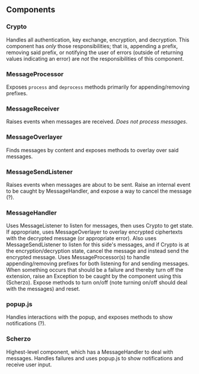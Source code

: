 ## Components
### Crypto
Handles all authentication, key exchange, encryption, and decryption. This component has _only_ those responsibilities; that is, appending a prefix, removing said prefix, or notifying the user of errors (outside of returning values indicating an error) are _not_ the responsibilities of this component.

### MessageProcessor
Exposes ```process``` and ```deprocess``` methods primarily for appending/removing prefixes. 

### MessageReceiver
Raises events when messages are received. _Does not process messages_.

### MessageOverlayer
Finds messages by content and exposes methods to overlay over said messages.

### MessageSendListener
Raises events when messages are about to be sent. Raise an internal event to be caught by MessageHandler, and expose a way to cancel the message (?).

### MessageHandler
Uses MessageListener to listen for messages, then uses Crypto to get state. If appropriate, uses MessageOverlayer to overlay encrypted ciphertexts with the decrypted message (or appropriate error). Also uses MessageSendListener to listen for this side's messages, and if Crypto is at the encryption/decryption state, cancel the message and instead send the encrypted message. Uses MessageProcessor(s) to handle appending/removing prefixes for both listening for and sending messages. When something occurs that should be a failure and thereby turn off the extension, raise an Exception to be caught by the component using this (Scherzo). Expose methods to turn on/off (note turning on/off should deal with the messages) and reset.

### popup.js
Handles interactions with the popup, and exposes methods to show notifications (?).

### Scherzo
Highest-level component, which has a MessageHandler to deal with messages. Handles failures and uses popup.js to show notifications and receive user input.